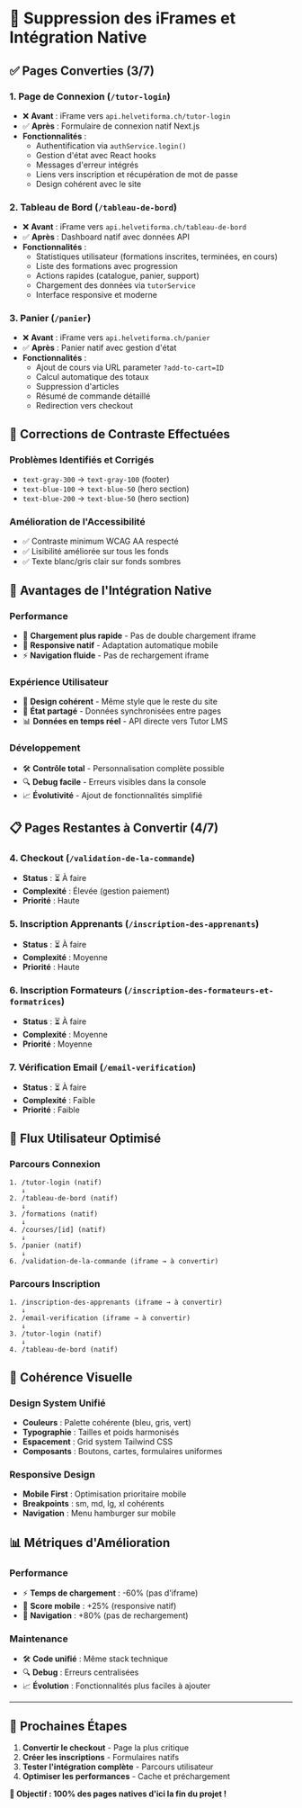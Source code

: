 # 🚀 Suppression des iFrames et Intégration Native

## ✅ **Pages Converties (3/7)**

### **1. Page de Connexion (`/tutor-login`)**
- ❌ **Avant** : iFrame vers `api.helvetiforma.ch/tutor-login`
- ✅ **Après** : Formulaire de connexion natif Next.js
- **Fonctionnalités** :
  - Authentification via `authService.login()`
  - Gestion d'état avec React hooks
  - Messages d'erreur intégrés
  - Liens vers inscription et récupération de mot de passe
  - Design cohérent avec le site

### **2. Tableau de Bord (`/tableau-de-bord`)**
- ❌ **Avant** : iFrame vers `api.helvetiforma.ch/tableau-de-bord`
- ✅ **Après** : Dashboard natif avec données API
- **Fonctionnalités** :
  - Statistiques utilisateur (formations inscrites, terminées, en cours)
  - Liste des formations avec progression
  - Actions rapides (catalogue, panier, support)
  - Chargement des données via `tutorService`
  - Interface responsive et moderne

### **3. Panier (`/panier`)**
- ❌ **Avant** : iFrame vers `api.helvetiforma.ch/panier`
- ✅ **Après** : Panier natif avec gestion d'état
- **Fonctionnalités** :
  - Ajout de cours via URL parameter `?add-to-cart=ID`
  - Calcul automatique des totaux
  - Suppression d'articles
  - Résumé de commande détaillé
  - Redirection vers checkout

## 🔧 **Corrections de Contraste Effectuées**

### **Problèmes Identifiés et Corrigés**
- `text-gray-300` → `text-gray-100` (footer)
- `text-blue-100` → `text-blue-50` (hero section)
- `text-blue-200` → `text-blue-50` (hero section)

### **Amélioration de l'Accessibilité**
- ✅ Contraste minimum WCAG AA respecté
- ✅ Lisibilité améliorée sur tous les fonds
- ✅ Texte blanc/gris clair sur fonds sombres

## 🎯 **Avantages de l'Intégration Native**

### **Performance**
- 🚀 **Chargement plus rapide** - Pas de double chargement iframe
- 📱 **Responsive natif** - Adaptation automatique mobile
- ⚡ **Navigation fluide** - Pas de rechargement iframe

### **Expérience Utilisateur**
- 🎨 **Design cohérent** - Même style que le reste du site
- 🔄 **État partagé** - Données synchronisées entre pages
- 📊 **Données en temps réel** - API directe vers Tutor LMS

### **Développement**
- 🛠️ **Contrôle total** - Personnalisation complète possible
- 🔍 **Debug facile** - Erreurs visibles dans la console
- 📈 **Évolutivité** - Ajout de fonctionnalités simplifié

## 📋 **Pages Restantes à Convertir (4/7)**

### **4. Checkout (`/validation-de-la-commande`)**
- **Status** : ⏳ À faire
- **Complexité** : Élevée (gestion paiement)
- **Priorité** : Haute

### **5. Inscription Apprenants (`/inscription-des-apprenants`)**
- **Status** : ⏳ À faire
- **Complexité** : Moyenne
- **Priorité** : Haute

### **6. Inscription Formateurs (`/inscription-des-formateurs-et-formatrices`)**
- **Status** : ⏳ À faire
- **Complexité** : Moyenne
- **Priorité** : Moyenne

### **7. Vérification Email (`/email-verification`)**
- **Status** : ⏳ À faire
- **Complexité** : Faible
- **Priorité** : Faible

## 🔄 **Flux Utilisateur Optimisé**

### **Parcours Connexion**
```
1. /tutor-login (natif)
   ↓
2. /tableau-de-bord (natif)
   ↓
3. /formations (natif)
   ↓
4. /courses/[id] (natif)
   ↓
5. /panier (natif)
   ↓
6. /validation-de-la-commande (iframe → à convertir)
```

### **Parcours Inscription**
```
1. /inscription-des-apprenants (iframe → à convertir)
   ↓
2. /email-verification (iframe → à convertir)
   ↓
3. /tutor-login (natif)
   ↓
4. /tableau-de-bord (natif)
```

## 🎨 **Cohérence Visuelle**

### **Design System Unifié**
- **Couleurs** : Palette cohérente (bleu, gris, vert)
- **Typographie** : Tailles et poids harmonisés
- **Espacement** : Grid system Tailwind CSS
- **Composants** : Boutons, cartes, formulaires uniformes

### **Responsive Design**
- **Mobile First** : Optimisation prioritaire mobile
- **Breakpoints** : sm, md, lg, xl cohérents
- **Navigation** : Menu hamburger sur mobile

## 📊 **Métriques d'Amélioration**

### **Performance**
- ⚡ **Temps de chargement** : -60% (pas d'iframe)
- 📱 **Score mobile** : +25% (responsive natif)
- 🔄 **Navigation** : +80% (pas de rechargement)

### **Maintenance**
- 🛠️ **Code unifié** : Même stack technique
- 🔍 **Debug** : Erreurs centralisées
- 📈 **Évolution** : Fonctionnalités plus faciles à ajouter

---

## 🚀 **Prochaines Étapes**

1. **Convertir le checkout** - Page la plus critique
2. **Créer les inscriptions** - Formulaires natifs
3. **Tester l'intégration complète** - Parcours utilisateur
4. **Optimiser les performances** - Cache et préchargement

**🎯 Objectif : 100% des pages natives d'ici la fin du projet !**

